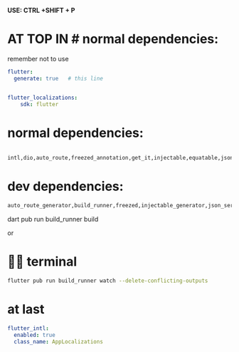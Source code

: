 **USE: CTRL +SHIFT + P**


# AT TOP IN # normal dependencies:
remember not to use 
```yaml
flutter:
  generate: true   # this line

```



```YAML

flutter_localizations:
    sdk: flutter

```
# normal dependencies:
```bash

intl,dio,auto_route,freezed_annotation,get_it,injectable,equatable,json_annotation,bloc,flutter_bloc

```




# dev dependencies:
```bash
auto_route_generator,build_runner,freezed,injectable_generator,json_serializable,mockito

```




dart pub run build_runner build

or

# 👨‍💻 terminal
```bash
flutter pub run build_runner watch --delete-conflicting-outputs

```


# at last 
```yaml
flutter_intl:
  enabled: true
  class_name: AppLocalizations

```
